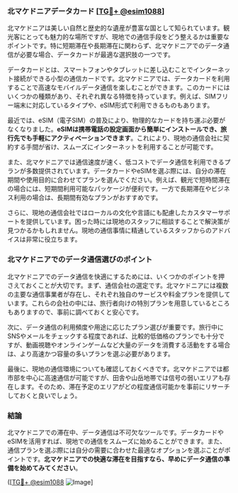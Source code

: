 ### 北マケドニアデータカード [[TG💪+ @esim1088](https://t.me/s/esim1088)]

北マケドニアは美しい自然と歴史的な遺産が豊富な国として知られています。観光客にとっても魅力的な場所ですが、現地での通信手段をどう整えるかは重要なポイントです。特に短期滞在や長期滞在に関わらず、北マケドニアでのデータ通信が必要な場合、データカードが最適な選択肢の一つです。

データカードとは、スマートフォンやタブレットに差し込むことでインターネット接続ができる小型の通信カードです。北マケドニアでは、データカードを利用することで高速なモバイルデータ通信を楽しむことができます。このカードにはいくつかの種類があり、それぞれ異なる特徴を持っています。例えば、SIMフリー端末に対応しているタイプや、eSIM形式で利用できるものもあります。

最近では、eSIM（電子SIM）の普及により、物理的なカードを持ち運ぶ必要がなくなりました。**eSIMは携帯電話の設定画面から簡単にインストールでき、旅行先でも手軽にアクティベーションできます**。これにより、現地の通信会社に契約する手間が省け、スムーズにインターネットを利用することが可能です。

また、北マケドニアでは通信速度が速く、低コストでデータ通信を利用できるプランが多数提供されています。データカードやeSIMを選ぶ際には、自分の滞在期間や使用目的に合わせてプランを選んでください。例えば、観光で短時間滞在の場合には、短期間利用可能なパッケージが便利です。一方で長期滞在やビジネス利用の場合は、長期間有効なプランがおすすめです。

さらに、現地の通信会社ではローカルの文化や言語にも配慮したカスタマーサポートを提供しています。困った時には現地のスタッフに相談することで解決策が見つかるかもしれません。現地の通信事情に精通しているスタッフからのアドバイスは非常に役立ちます。

### 北マケドニアでのデータ通信選びのポイント

北マケドニアでのデータ通信を快適にするためには、いくつかのポイントを押さえておくことが大切です。まず、通信会社の選定です。北マケドニアには複数の主要な通信事業者が存在し、それぞれ独自のサービスや料金プランを提供しています。これらの会社の中には、旅行者向けの特別プランを用意しているところもありますので、事前に調べておくと安心です。

次に、データ通信の利用頻度や用途に応じたプラン選びが重要です。旅行中にSNSやメールをチェックする程度であれば、比較的低価格のプランでも十分ですが、動画視聴やオンラインゲームなど大量のデータを消費する活動をする場合は、より高速かつ容量の多いプランを選ぶ必要があります。

最後に、現地の通信環境についても確認しておくべきです。北マケドニアでは都市部を中心に高速通信が可能ですが、田舎や山岳地帯では信号の弱いエリアも存在します。そのため、滞在予定のエリアがどの程度通信可能かを事前にリサーチしておくと良いでしょう。

### 結論

北マケドニアでの滞在中、データ通信は不可欠なツールです。データカードやeSIMを活用すれば、現地での通信をスムーズに始めることができます。また、通信プランを選ぶ際には自分の需要に合わせた最適なオプションを選ぶことがポイントです。**北マケドニアでの快適な滞在を目指すなら、早めにデータ通信の準備を始めてみてください**。

([[TG💪+ @esim1088](https://t.me/s/esim1088) ![Image](https://i.postimg.cc/Y0z9fWf4/image.png)]